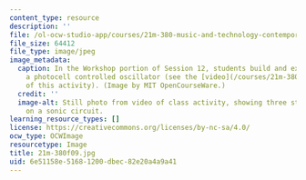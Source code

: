 ```yaml
---
content_type: resource
description: ''
file: /ol-ocw-studio-app/courses/21m-380-music-and-technology-contemporary-history-and-aesthetics-fall-2009/6e51158e51681200dbec82e20a4a9a41_21m-380f09.jpg
file_size: 64412
file_type: image/jpeg
image_metadata:
  caption: In the Workshop portion of Session 12, students build and experiment with
    a photocell controlled oscillator (see the [video](/courses/21m-380-music-and-technology-contemporary-history-and-aesthetics-fall-2009/pages/lecture-notes-and-videos)
    of this activity). (Image by MIT OpenCourseWare.)
  credit: ''
  image-alt: Still photo from video of class activity, showing three students working
    on a sonic circuit.
learning_resource_types: []
license: https://creativecommons.org/licenses/by-nc-sa/4.0/
ocw_type: OCWImage
resourcetype: Image
title: 21m-380f09.jpg
uid: 6e51158e-5168-1200-dbec-82e20a4a9a41
---
```

